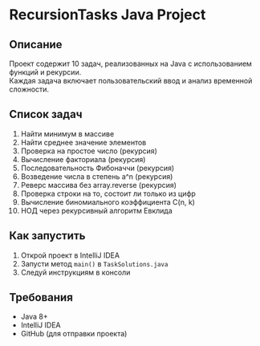 # RecursionTasks Java Project

##  Описание
Проект содержит 10 задач, реализованных на Java с использованием функций и рекурсии.  
Каждая задача включает пользовательский ввод и анализ временной сложности.

##  Список задач
1. Найти минимум в массиве
2. Найти среднее значение элементов
3. Проверка на простое число (рекурсия)
4. Вычисление факториала (рекурсия)
5. Последовательность Фибоначчи (рекурсия)
6. Возведение числа в степень a^n (рекурсия)
7. Реверс массива без array.reverse (рекурсия)
8. Проверка строки на то, состоит ли только из цифр
9. Вычисление биномиального коэффициента C(n, k)
10. НОД через рекурсивный алгоритм Евклида

##  Как запустить
1. Открой проект в IntelliJ IDEA
2. Запусти метод `main()` в `TaskSolutions.java`
3. Следуй инструкциям в консоли

##  Требования
- Java 8+
- IntelliJ IDEA
- GitHub (для отправки проекта)
